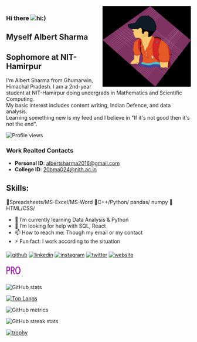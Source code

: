 <img align="right" height="220px" src="save-myvfx(shading done).jpg" alt="image" />

<p align="left">

### Hi there <img src="https://user-images.githubusercontent.com/1303154/88677602-1635ba80-d120-11ea-84d8-d263ba5fc3c0.gif" width="28px" alt="hi:)">
## Myself Albert Sharma
## Sophomore at NIT-Hamirpur
I'm Albert Sharma from Ghumarwin, Himachal Pradesh. I am a 2nd-year student at NIT-Hamirpur doing undergrads in Mathematics and Scientific Computing.<br>
My basic interest includes content writing, Indian Defence, and data analysis.<br> 
Learning something new is my feed and I believe in "If it's not good then it's not the end".

![Profile views](https://gpvc.arturio.dev/Albert-Sharma)  

### Work Realted Contacts

- **Personal ID**: albertsharma2016@gmail.com
- **College ID**: 20bma024@nith.ac.in

## Skills:
🎯Spreadsheets/MS-Excel/MS-Word 
🎯C++/Python/ pandas/ numpy
🎯HTML/CSS/

- 🌱 I’m currently learning Data Analysis & Python 
- 🤔 I’m looking for help with SQL, React 
- 📫 How to reach me: Though my email or my contact 
- ⚡ Fun fact: I work according to the situation 


[<img src='https://cdn.jsdelivr.net/npm/simple-icons@3.0.1/icons/github.svg' alt='github' height='40'>](https://github.com/Albert-Sharma)  [<img src='https://cdn.jsdelivr.net/npm/simple-icons@3.0.1/icons/linkedin.svg' alt='linkedin' height='40'>](https://www.linkedin.com/in/albert-sharma-2016/)  [<img src='https://cdn.jsdelivr.net/npm/simple-icons@3.0.1/icons/instagram.svg' alt='instagram' height='40'>](https://www.instagram.com/_xxmacxxiv_berty_/)  [<img src='https://cdn.jsdelivr.net/npm/simple-icons@3.0.1/icons/twitter.svg' alt='twitter' height='40'>](https://twitter.com/@_albert_sharma)  [<img src='https://cdn.jsdelivr.net/npm/simple-icons@3.0.1/icons/icloud.svg' logocolor=white alt='website' height='40'>](www.insightmotivated.blogspot.com) 

<a href='https://github.com/pricing'><img src='https://raw.githubusercontent.com/acervenky/animated-github-badges/master/assets/pro.gif' width='40' height='40'></a> 

![GitHub stats](https://github-readme-stats.vercel.app/api?username=Albert-Sharma&show_icons=true&theme=radical)  

[![Top Langs](https://github-readme-stats.vercel.app/api/top-langs/?username=Albert-Sharma&layout=compact)](https://github.com/anuraghazra/github-readme-stats)

![GitHub metrics](https://metrics.lecoq.io/Albert-Sharma)  

![GitHub streak stats](https://github-readme-streak-stats.herokuapp.com/?user=Albert-Sharma)  

[![trophy](https://github-profile-trophy.vercel.app/?username=Albert-Sharma)](https://github.com/ryo-ma/github-profile-trophy)





